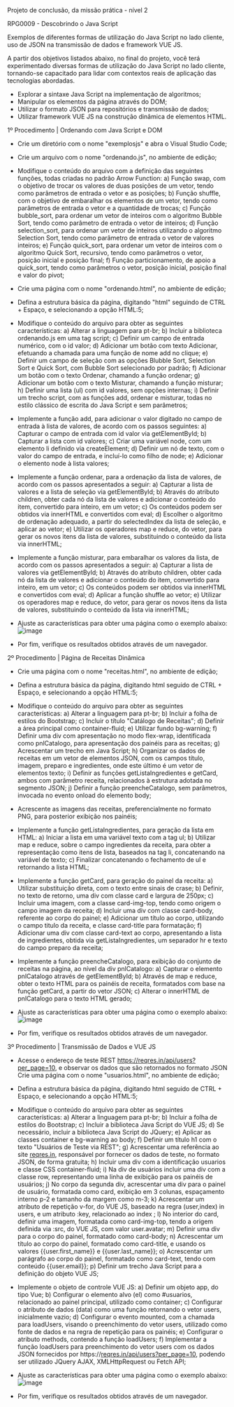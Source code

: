 Projeto de conclusão, da missão prática - nível 2

RPG0009 - Descobrindo o Java Script

Exemplos de diferentes formas de utilização do Java Script no lado cliente, uso de JSON na transmissão de dados e framework VUE JS.

A partir dos objetivos listados abaixo, no final do projeto, você terá experimentado diversas formas de utilização do Java Script no lado cliente, tornando-se capacitado para lidar com contextos reais de aplicação das tecnologias abordadas.
- Explorar a sintaxe Java Script na implementação de algoritmos;
- Manipular os elementos da página através do DOM;
- Utilizar o formato JSON para repositórios e transmissão de dados;
- Utilizar framework VUE JS na construção dinâmica de elementos HTML.

1º Procedimento | Ordenando com Java Script e DOM
- Crie um diretório com o nome "exemplosjs" e abra o Visual Studio Code;
- Crie um arquivo com o nome "ordenando.js", no ambiente de edição;
- Modifique o conteúdo do arquivo com a definição das seguintes funções, todas criadas no padrão Arrow Function:
    a) Função swap, com o objetivo de trocar os valores de duas posições de um vetor, tendo como parâmetros de  entrada o vetor e as posições;
    b) Função shuffle, com o objetivo de embaralhar os elementos de um vetor, tendo como parâmetros de entrada o vetor e a quantidade de trocas;
    c) Função bubble_sort, para ordenar um vetor de inteiros com o algoritmo Bubble Sort, tendo como parâmetro de entrada o vetor de inteiros;
    d) Função selection_sort, para ordenar um vetor de inteiros utilizando o algoritmo Selection Sort, tendo como parâmetro de entrada o vetor de valores inteiros;
    e) Função quick_sort, para ordenar um vetor de inteiros com o algoritmo Quick Sort, recursivo, tendo como parâmetros o vetor, posição inicial e posição final;
    f) Função particionamento, de apoio a quick_sort, tendo como parâmetros o vetor, posição inicial, posição final e valor do pivot;
- Crie uma página com o nome "ordenando.html", no ambiente de edição;
- Defina a estrutura básica da página, digitando "html" seguindo de CTRL + Espaço, e selecionando a opção HTML:5;
- Modifique o conteúdo do arquivo para obter as seguintes características:
    a) Alterar a linguagem para pt-br;
    b) Incluir a biblioteca ordenando.js em uma tag script;
    c) Definir um campo de entrada numérico, com o id valor;
    d) Adicionar um botão com texto Adicionar, efetuando a chamada para uma função de nome add no clique;
    e) Definir um campo de seleção com as opções Blubble Sort, Selection Sort e Quick Sort, com Bubble Sort selecionado por padrão;
    f) Adicionar um botão com o texto Ordenar, chamando a função ordenar;
    g) Adicionar um botão com o texto Misturar, chamando a função misturar;
    h) Definir uma lista (ul) com id valores, sem opções internas;
    i) Definir um trecho script, com as funções add, ordenar e misturar, todas no estilo clássico de escrita do Java Script e sem parâmetros;
- Implemente a função add, para adicionar o valor digitado no campo de entrada à lista de valores, de acordo com os passos seguintes:
    a) Capturar o campo de entrada com id valor via getElementById;
    b) Capturar a lista com id valores;
    c) Criar uma variável node, com um elemento li definido via createElement;
    d) Definir um nó de texto, com o valor do campo de entrada, e incluí-lo como filho de node;
    e) Adicionar o elemento node à lista valores;
- Implemente a função ordenar, para a ordenação da lista de valores, de acordo com os passos apresentados a seguir:
    a) Capturar a lista de valores e a lista de seleção via getElementById;
    b) Através do atributo children, obter cada nó da lista de valores e adicionar o conteúdo do item, convertido para inteiro, em um vetor;
    c) Os conteúdos podem ser obtidos via innerHTML e convertidos com eval;
    d) Escolher o algoritmo de ordenação adequado, a partir do selectedIndex da lista de seleção, e aplicar ao vetor;
    e) Utilizar os operadores map e reduce, do vetor, para gerar os novos itens da lista de valores, substituindo o conteúdo da lista via innerHTML;
- Implemente a função misturar, para embaralhar os valores da lista, de acordo com os passos apresentados a seguir:
    a) Capturar a lista de valores via getElementById;
    b) Através do atributo children, obter cada nó da lista de valores e adicionar o conteúdo do item, convertido para inteiro, em um vetor;
    c) Os conteúdos podem ser obtidos via innerHTML e convertidos com eval;
    d) Aplicar a função shuffle ao vetor;
    e) Utilizar os operadores map e reduce, do vetor, para gerar os novos itens da lista de valores, substituindo o conteúdo da lista via innerHTML;

- Ajuste as características para obter uma página como o exemplo abaixo:
![image](https://github.com/GilvanPOliveira/Exemplos.js/assets/17534409/ee61d85b-b033-422c-bf72-ba24c7ebf1aa)
- Por fim, verifique os resultados obtidos através de um navegador.

2º Procedimento | Página de Receitas Dinâmica
- Crie uma página com o nome "receitas.html", no ambiente de edição;
- Defina a estrutura básica da página, digitando html seguido de CTRL + Espaço, e selecionando a opção HTML:5;
- Modifique o conteúdo do arquivo para obter as seguintes características:
    a) Alterar a linguagem para pt-br;
    b) Incluir a folha de estilos do Bootstrap;
    c) Incluir o título "Catálogo de Receitas";
    d) Definir a área principal como container-fluid;
    e) Utilizar fundo bg-warning;
    f) Definir uma div com apresentação no modo flex-wrap, identificada como pnlCatalogo, para apresentação dos painéis para as receitas;
    g) Acrescentar um trecho em Java Script;
    h) Organizar os dados de receitas em um vetor de elementos JSON, com os campos título, imagem, preparo e ingredientes, onde este último é um vetor de elementos texto;
    i) Definir as funções getListaIngredientes e getCard, ambos com parâmetro receita, relacionados à estrutura adotada no segmento JSON;
    j) Definir a função preencheCatalogo, sem parâmetros, invocada no evento onload do elemento body;
- Acrescente as imagens das receitas, preferencialmente no formato PNG, para posterior exibição nos painéis;
- Implemente a função getListaIngredientes, para geração da lista em HTML:
    a) Iniciar a lista em uma variável texto com a tag ul;
    b) Utilizar map e reduce, sobre o campo ingredientes da receita, para obter a representação como itens de lista, baseados na tag li, concatenando na variável de texto;
    c) Finalizar concatenando o fechamento de ul e retornando a lista HTML;
- Implemente a função getCard, para geração do painel da receita:
    a) Utilizar substituição direta, com o texto entre sinais de crase;
    b) Definir, no texto de retorno, uma div com classe card e largura de 250px;
    c) Incluir uma imagem, com a classe card-img-top, tendo como origem o campo imagem da receita;
    d) Incluir uma div com classe card-body, referente ao corpo do painel;
    e) Adicionar um título ao corpo, utilizando o campo titulo da receita, e classe card-title para formatação;
    f) Adicionar uma div com classe card-text ao corpo, apresentando a lista de ingredientes, obtida via getListaIngredientes, um separador hr e texto do campo preparo da receita;
- Implemente a função preencheCatalogo, para exibição do conjunto de receitas na página, ao nível da div pnlCatalogo:
    a) Capturar o elemento pnlCatalogo através de getElementById;
    b) Através de map e reduce, obter o texto HTML para os painéis de receita, formatados com base na função getCard, a partir do vetor JSON;
    c) Alterar o innerHTML de pnlCatalogo para o texto HTML gerado;

- Ajuste as características para obter uma página como o exemplo abaixo:
![image](https://github.com/GilvanPOliveira/Exemplos.js/assets/17534409/d9175c8f-7488-46da-a0b4-410e4899b055)
- Por fim, verifique os resultados obtidos através de um navegador.

3º Procedimento | Transmissão de Dados e VUE JS
- Acesse o endereço de teste REST https://reqres.in/api/users?per_page=10, e observar os dados que são retornados no formato JSON Crie uma página com o nome "usuarios.html", no ambiente de edição;
- Defina a estrutura básica da página, digitando html seguido de CTRL + Espaço, e selecionando a opção HTML:5;
- Modifique o conteúdo do arquivo para obter as seguintes características:
    a) Alterar a linguagem para pt-br;
    b) Incluir a folha de estilos do Bootstrap;
    c) Incluir a biblioteca Java Script do VUE JS;
    d) Se necessário, incluir a biblioteca Java Script do JQuery;
    e) Aplicar as classes container e bg-warning ao body;
    f) Definir um título h1 com o texto "Usuários de Teste via REST";
    g) Acrescentar uma referência ao site [reqres.in](http://reqres.in/), responsável por fornecer os dados de teste, no formato JSON, de forma gratuita;
    h) Incluir uma div com a identificação usuarios e classe CSS container-fluid;
    i) Na div de usuários incluir uma div com a classe row, representando uma linha de exibição para os painéis de usuários;
    j) No corpo da segunda div, acrescentar uma div para o painel de usuário, formatada como card, exibição em 3 colunas, espaçamento interno p-2 e tamanho da margem como m-3;
    k) Acrescentar um atributo de repetição v-for, do VUE JS, baseado na regra (user,index) in users, e um atributo :key, relacionado ao index ;
    l) No interior do card, definir uma imagem, formatada como card-img-top, tendo a origem definida via :src, do VUE JS, com valor user.avatar;
    m) Definir uma div para o corpo do painel, formatado como card-body;
    n) Acrescentar um título ao corpo do painel, formatado como card-title, e usando os valores {{user.first_name}} e {{user.last_name}};
    o) Acrescentar um parágrafo ao corpo do painel, formatado como card-text, tendo com conteúdo {{user.email}};
    p) Definir um trecho Java Script para a definição do objeto VUE JS;
- Implemente o objeto de controle VUE JS:
    a) Definir um objeto app, do tipo Vue;
    b) Configurar o elemento alvo (el) como #usuarios, relacionado ao painel principal, utilizado como container;
    c) Configurar o atributo de dados (data) como uma função retornando o vetor users, inicialmente vazio;
    d) Configurar o evento mounted, com a chamada para loadUsers, visando o preenchimento do vetor users, utilizado como fonte de dados e na regra de repetição para os painéis;
    e) Configurar o atributo methods, contendo a função loadUsers;
    f) Implementar a função loadUsers para preenchimento do vetor users com os dados JSON fornecidos por https://[reqres.in/api/users?per_page=10](http://reqres.in/api/users?per_page=10), podendo ser utilizado JQuery AJAX, XMLHttpRequest ou Fetch API;

- Ajuste as características para obter uma página como o exemplo abaixo:
![image](https://github.com/GilvanPOliveira/Exemplos.js/assets/17534409/7bc19b9d-ec71-4eb7-93af-3f9080ad8eae)
- Por fim, verifique os resultados obtidos através de um navegador.



